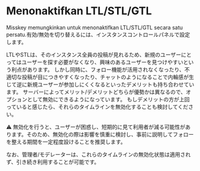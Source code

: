 # Menonaktifkan LTL/STL/GTL
Misskey memungkinkan untuk menonaktifkan LTL/STL/GTL secara satu persatu.有効/無効を切り替えるには、インスタンスコントロールパネルで設定します。

LTLやSTLは、そのインスタンス全員の投稿が見れるため、新規のユーザーにとってはユーザーを探す必要がなくなり、興味のあるユーザーを見つけやすいという利点があります。 しかし同時に、フォロー機能が活用されなくなったり、不適切な投稿が目につきやすくなったり、チャットのようになることで内輪感が生じて逆に新規ユーザーが参加しにくくなるといったデメリットも持ち合わせています。 サーバーによってメリット/デメリットどちらが優勢かは異なるので、オプションとして無効にできるようになっています。 もしデメリットの方が上回っていると感じたら、それらのタイムラインを無効化することも検討してください。

<div class="warn">⚠️ 無効化を行うと、ユーザーが困惑し、短期的に見て利用者が減る可能性があります。そのため、無効化の際は影響を慎重に検討し、事前に説明してフォローを整える期間を一定程度設けることを推奨します。</div>

なお、管理者/モデレーターは、これらのタイムラインの無効化状態は適用されず、引き続き利用することが可能です。
